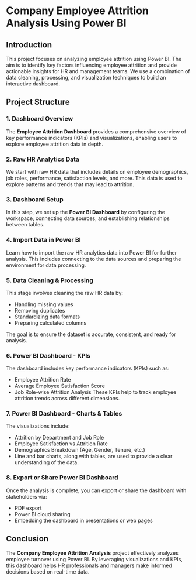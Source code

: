 # Company Employee Attrition Analysis Using Power BI

## Introduction
This project focuses on analyzing employee attrition using Power BI. The aim is to identify key factors influencing employee attrition and provide actionable insights for HR and management teams. We use a combination of data cleaning, processing, and visualization techniques to build an interactive dashboard.

## Project Structure

### 1. Dashboard Overview
The **Employee Attrition Dashboard** provides a comprehensive overview of key performance indicators (KPIs) and visualizations, enabling users to explore employee attrition data in depth.

### 2. Raw HR Analytics Data
We start with raw HR data that includes details on employee demographics, job roles, performance, satisfaction levels, and more. This data is used to explore patterns and trends that may lead to attrition.

### 3. Dashboard Setup
In this step, we set up the **Power BI Dashboard** by configuring the workspace, connecting data sources, and establishing relationships between tables.

### 4. Import Data in Power BI
Learn how to import the raw HR analytics data into Power BI for further analysis. This includes connecting to the data sources and preparing the environment for data processing.

### 5. Data Cleaning & Processing
This stage involves cleaning the raw HR data by:
- Handling missing values
- Removing duplicates
- Standardizing data formats
- Preparing calculated columns

The goal is to ensure the dataset is accurate, consistent, and ready for analysis.

### 6. Power BI Dashboard - KPIs
The dashboard includes key performance indicators (KPIs) such as:
- Employee Attrition Rate
- Average Employee Satisfaction Score
- Job Role-wise Attrition Analysis
These KPIs help to track employee attrition trends across different dimensions.

### 7. Power BI Dashboard - Charts & Tables
The visualizations include:
- Attrition by Department and Job Role
- Employee Satisfaction vs Attrition Rate
- Demographics Breakdown (Age, Gender, Tenure, etc.)
- Line and bar charts, along with tables, are used to provide a clear understanding of the data.

### 8. Export or Share Power BI Dashboard
Once the analysis is complete, you can export or share the dashboard with stakeholders via:
- PDF export
- Power BI cloud sharing
- Embedding the dashboard in presentations or web pages

## Conclusion
The **Company Employee Attrition Analysis** project effectively analyzes employee turnover using Power BI. By leveraging visualizations and KPIs, this dashboard helps HR professionals and managers make informed decisions based on real-time data.

